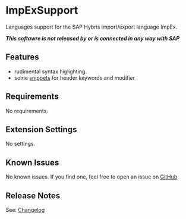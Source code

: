 # ImpExSupport

Languages support for the SAP Hybris import/export language ImpEx.

**_This softawre is not released by or is connected in any way with SAP_**

## Features

* rudimental syntax higlighting.
* some [snippets](docs/Snippets.md) for header keywords and modifier

## Requirements

No requirements.

## Extension Settings

No settings.

## Known Issues

No known issues.
If you find one, feel free to open an issue on [GitHub](https://github.com/simplyRoba/ImpExSupport/issues)

## Release Notes

See: [Changelog](CHANGELOG.md)
